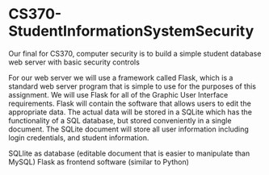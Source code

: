 # CS370-StudentInformationSystemSecurity

Our final for CS370, computer security is to build a simple student database web server with basic security controls

For our web server we will use a framework called Flask, which is a standard web server program that is simple to use for the purposes of this assignment. We will use Flask for all of the Graphic User Interface requirements. Flask will contain the software that allows users to edit the appropriate data. The actual data will be stored in a SQLite which has the functionality of a SQL database, but stored conveniently in a single document. The SQLite document will store all user information including login credentials, and student information.

SQLlite as database (editable document that is easier to manipulate than MySQL)
Flask as frontend software (similar to Python) 
